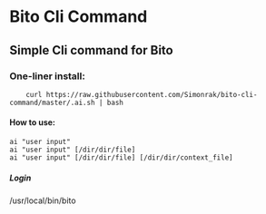 # Bito Cli Command
## Simple Cli command for Bito
### One-liner install:
        curl https://raw.githubusercontent.com/Simonrak/bito-cli-command/master/.ai.sh | bash
#### How to use:
    ai "user input"
    ai "user input" [/dir/dir/file]
    ai "user input" [/dir/dir/file] [/dir/dir/context_file]
####
##### Login
/usr/local/bin/bito
